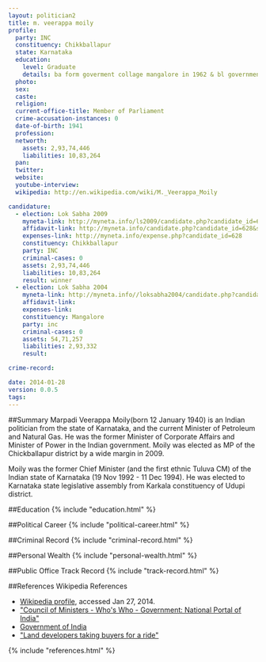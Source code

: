 ```yaml
---
layout: politician2
title: m. veerappa moily
profile: 
  party: INC
  constituency: Chikkballapur
  state: Karnataka
  education: 
    level: Graduate
    details: ba form goverment collage mangalore in 1962 & bl government law collage bangalore in 1966
  photo: 
  sex: 
  caste: 
  religion: 
  current-office-title: Member of Parliament
  crime-accusation-instances: 0
  date-of-birth: 1941
  profession: 
  networth: 
    assets: 2,93,74,446
    liabilities: 10,83,264
  pan: 
  twitter: 
  website: 
  youtube-interview: 
  wikipedia: http://en.wikipedia.com/wiki/M._Veerappa_Moily

candidature: 
  - election: Lok Sabha 2009
    myneta-link: http://myneta.info/ls2009/candidate.php?candidate_id=628
    affidavit-link: http://myneta.info/candidate.php?candidate_id=628&scan=original
    expenses-link: http://myneta.info/expense.php?candidate_id=628
    constituency: Chikkballapur 
    party: INC
    criminal-cases: 0
    assets: 2,93,74,446
    liabilities: 10,83,264
    result: winner 
  - election: Lok Sabha 2004
    myneta-link: http://myneta.info//loksabha2004/candidate.php?candidate_id=1786
    affidavit-link: 
    expenses-link: 
    constituency: Mangalore 
    party: inc
    criminal-cases: 0
    assets: 54,71,257
    liabilities: 2,93,332
    result:  

crime-record: 

date: 2014-01-28
version: 0.0.5
tags: 
---
```

##Summary
Marpadi Veerappa Moily(born 12 January 1940) is an Indian politician from the state of Karnataka, and the current Minister of Petroleum and Natural Gas. He was the former Minister of Corporate Affairs and Minister of Power in the Indian government. Moily was elected as MP of the Chickballapur district by a wide margin in 2009.

Moily was the former Chief Minister (and the first ethnic Tuluva CM) of the Indian state of Karnataka (19 Nov 1992 - 11 Dec 1994). He was elected to Karnataka state legislative assembly from Karkala constituency of Udupi district.


##Education
{% include "education.html" %}


##Political Career
{% include "political-career.html" %}


##Criminal Record
{% include "criminal-record.html" %}


##Personal Wealth
{% include "personal-wealth.html" %}


##Public Office Track Record
{% include "track-record.html" %}


##References
Wikipedia References
- [Wikipedia profile]({{page.profile.wikipedia}}), accessed Jan 27, 2014.
- ["Council of Ministers - Who's Who - Government: National Portal of India"][wiki1]
- [Government of India][wiki2]
- ["Land developers taking buyers for a ride"][wiki3]

[wiki1]: http://india.gov.in/govt/cabinet.php
[wiki2]: /wiki/Government_of_India
[wiki3]: http://www.hindu.com/2008/10/24/stories/2008102455481100.htm


{% include "references.html" %}